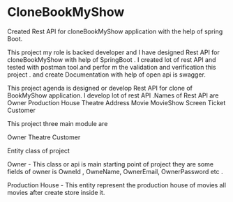 # CloneBookMyShow
Created Rest API for cloneBookMyShow application with the help of spring Boot.


This project my role is backed developer and I have designed Rest API for cloneBookMyShow with help of SpringBoot . 
I created lot of rest API and tested with postman tool.and perfor m the validation and verification this project . 
and create Documentation with help of open api is swagger.


This project agenda is designed or develop  Rest API for clone of BookMyShow application.
I develop lot of rest API .Names of Rest API are 
Owner 
Production House
Theatre 
Address
Movie 
MovieShow
Screen
Ticket 
Customer

This project three main module are 

Owner 
Theatre
Customer


Entity class of project 

Owner - This class or api is main starting point of project they are some fields of owner is 
OwneId , OwneName, OwnerEmail, OwnerPassword etc .

Production House - This entity represent the production house of movies all movies after create store inside it.
